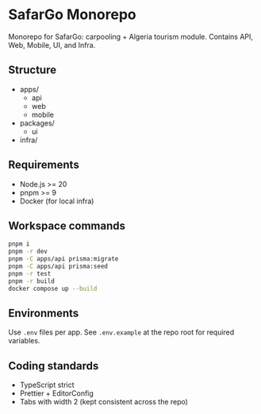 # SafarGo Monorepo

Monorepo for SafarGo: carpooling + Algeria tourism module. Contains API, Web, Mobile, UI, and Infra.

## Structure

- apps/
  - api
  - web
  - mobile
- packages/
  - ui
- infra/

## Requirements

- Node.js >= 20
- pnpm >= 9
- Docker (for local infra)

## Workspace commands

```bash
pnpm i
pnpm -r dev
pnpm -C apps/api prisma:migrate
pnpm -C apps/api prisma:seed
pnpm -r test
pnpm -r build
docker compose up --build
```

## Environments

Use `.env` files per app. See `.env.example` at the repo root for required variables.

## Coding standards

- TypeScript strict
- Prettier + EditorConfig
- Tabs with width 2 (kept consistent across the repo)

